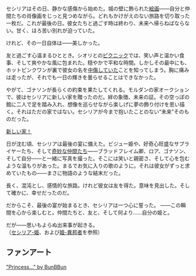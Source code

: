 <!-- title: セシリア・イマーキンド -->
<!-- status: 生存 -->

セシリアはその日、静かな感傷から始めた。城の壁に飾られた[絵画](https://www.youtube.com/live/LyufI3aiCB0?si=D5bnW1Fw0ITvXusf&t=751)――自分と仲間たちの肖像画をじっと見つめながら。どれもかけがえのない旅路を切り取った一枚だ。これが最後の日。彼女たちと過ごす時は終わり、未来へ帰らねばならない。甘く、ほろ苦い別れが迫っていた。

けれど、その一日自体は――美しかった。

友と過ごす心温まるひととき。シオリとの[ピクニック](https://www.youtube.com/watch?v=LyufI3aiCB0&t=1301s)では、笑い声と温かい食事、そして爽やかな風に包まれた。穏やかで平和な時間。しかしその最中にも、ホットピンクワンが裏で彼女の名を[中傷していた](https://www.youtube.com/watch?v=LyufI3aiCB0&t=2940s)ことを知ってしまう。胸に痛みは走ったが、それでも一日の輝きを曇らせることはできなかった。

やがて、ゴナソンが長らくの約束を果たしてくれる。モルダンの家オークションで、彼はセシリアに新しい家を贈ったのだ。絆の象徴、未来の証。その空っぽの館に二人で足を踏み入れ、想像を巡らせながら楽しげに夢の飾り付けを思い描く。それはただの家ではない。セシリアが今まで抱いたことのない“未来”そのものだった。

[新しい家！](#embed:https://www.youtube.com/live/LyufI3aiCB0?t=3272s)

日が沈む頃、セシリアは最後の宴に備えた。ビジュー姫や、好奇心旺盛なサプライヤーたち、そして[奇妙な仲間たち](https://www.youtube.com/watch?v=LyufI3aiCB0&t=5945s)――ブラッドフレイム卿、ロア、ゴナソン、そして自分――と一緒に写真を撮った。そこには笑いと親密さ、そして心を包むような温もりがあった。まるでお気に入りの歌のように。それは彼女がずっと求めていたもの――まさに物語のような結末だった。

長く、混沌とし、感情的な旅路。けれど彼女は友を得た。意味を見出した。そして確かに、幸せだったのだ。

だからこそ、最後の宴が始まるとき、セシリアは一つ心に誓った。
――この瞬間を心から楽しむと。仲間たちと、友と、そして何より……自分の姫と。

だが――思いもよらぬ出来事が起きる。  
（[セシリア-姫](#edge:cecilia-iphania)、および[姫-異邦者](#edge:iphania-outlander)を参照）

## ファンアート

["Princess..." by BunBBun](https://x.com/BunBBun1/status/1922035787824075147)

<!-- iphania -->
